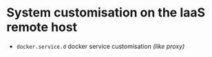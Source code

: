 # System customisation on the IaaS remote host

- ```docker.service.d``` docker service customisation *(like proxy)*
